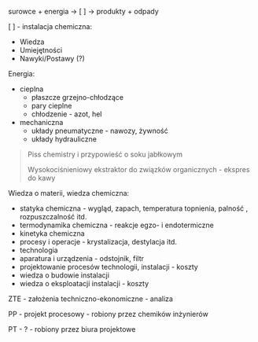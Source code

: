 surowce + energia -> [ ] -> produkty + odpady

[ ] - instalacja chemiczna:

* Wiedza
* Umiejętności
* Nawyki/Postawy (?) 

Energia:

* cieplna
    * płaszcze grzejno-chłodzące
    * pary cieplne
    * chłodzenie - azot, hel
* mechaniczna
    * układy pneumatyczne - nawozy, żywność
    * układy hydrauliczne

> Piss chemistry i przypowieść o soku jabłkowym
>
> Wysokociśnieniowy ekstraktor do związków organicznych - ekspres do kawy

Wiedza o materii, wiedza chemiczna:

* statyka chemiczna - wygląd, zapach, temperatura topnienia, palność , rozpuszczalność itd.
* termodynamika chemiczna - reakcje egzo- i endotermiczne
* kinetyka chemiczna 
* procesy i operacje - krystalizacja, destylacja itd.
* technologia 
* aparatura i urządzenia - odstojnik, filtr
* projektowanie procesów technologii, instalacji - koszty
* wiedza o budowie instalacji
* wiedza o eksploatacji instalacji - koszty

ZTE - założenia techniczno-ekonomiczne - analiza

PP - projekt procesowy - robiony przez chemików inżynierów

PT - ? - robiony przez biura projektowe